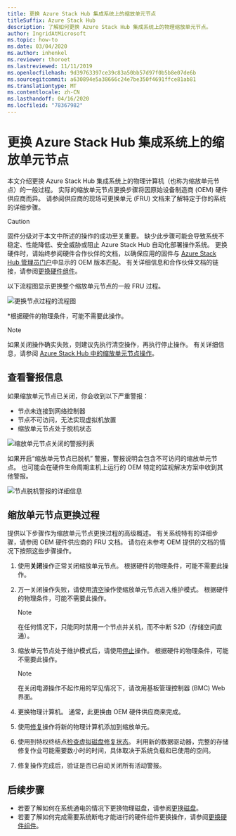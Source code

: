 ```yaml
---
title: 更换 Azure Stack Hub 集成系统上的缩放单元节点
titleSuffix: Azure Stack Hub
description: 了解如何更换 Azure Stack Hub 集成系统上的物理缩放单元节点。
author: IngridAtMicrosoft
ms.topic: how-to
ms.date: 03/04/2020
ms.author: inhenkel
ms.reviewer: thoroet
ms.lastreviewed: 11/11/2019
ms.openlocfilehash: 9d39763397ce39c83a50bb57d97f0b5b8e07de6b
ms.sourcegitcommit: a630894e5a38666c24e7be350f4691ffce81ab81
ms.translationtype: MT
ms.contentlocale: zh-CN
ms.lasthandoff: 04/16/2020
ms.locfileid: "78367982"
---
```

# <a name="replace-a-scale-unit-node-on-an-azure-stack-hub-integrated-system"></a>更换 Azure Stack Hub 集成系统上的缩放单元节点

本文介绍更换 Azure Stack Hub 集成系统上的物理计算机（也称为缩放单元节点）的一般过程。 实际的缩放单元节点更换步骤将因原始设备制造商 (OEM) 硬件供应商而异。 请参阅供应商的现场可更换单元 (FRU) 文档来了解特定于你的系统的详细步骤。

> [!CAUTION]  
> 固件分级对于本文中所述的操作的成功至关重要。 缺少此步骤可能会导致系统不稳定、性能降低、安全威胁或阻止 Azure Stack Hub 自动化部署操作系统。 更换硬件时，请始终参阅硬件合作伙伴的文档，以确保应用的固件与 [Azure Stack Hub 管理员门户](azure-stack-updates.md)中显示的 OEM 版本匹配。 有关详细信息和合作伙伴文档的链接，请参阅[更换硬件组件](azure-stack-replace-component.md)。

以下流程图显示更换整个缩放单元节点的一般 FRU 过程。

![更换节点过程的流程图](media/azure-stack-replace-node/replacenodeflow.png)

*根据硬件的物理条件，可能不需要此操作。

> [!Note]  
> 如果关闭操作确实失败，则建议先执行清空操作，再执行停止操作。 有关详细信息，请参阅 [Azure Stack Hub 中的缩放单元节点操作](https://docs.microsoft.com/azure-stack/operator/azure-stack-node-actions)。

## <a name="review-alert-information"></a>查看警报信息

如果缩放单元节点已关闭，你会收到以下严重警报：

- 节点未连接到网络控制器
- 节点不可访问，无法实现虚拟机放置
- 缩放单元节点处于脱机状态

![缩放单元节点关闭的警报列表](media/azure-stack-replace-node/nodedownalerts.png)

如果开启“缩放单元节点已脱机”  警报，警报说明会包含不可访问的缩放单元节点。 也可能会在硬件生命周期主机上运行的 OEM 特定的监视解决方案中收到其他警报。

![节点脱机警报的详细信息](media/azure-stack-replace-node/nodeoffline.png)

## <a name="scale-unit-node-replacement-process"></a>缩放单元节点更换过程

提供以下步骤作为缩放单元节点更换过程的高级概述。 有关系统特有的详细步骤，请参阅 OEM 硬件供应商的 FRU 文档。 请勿在未参考 OEM 提供的文档的情况下按照这些步骤操作。

1. 使用**关闭**操作正常关闭缩放单元节点。 根据硬件的物理条件，可能不需要此操作。

2. 万一关闭操作失败，请使用[清空](azure-stack-node-actions.md#drain)操作使缩放单元节点进入维护模式。 根据硬件的物理条件，可能不需要此操作。

   > [!NOTE]  
   > 在任何情况下，只能同时禁用一个节点并关机，而不中断 S2D（存储空间直通）。

3. 缩放单元节点处于维护模式后，请使用[停止](azure-stack-node-actions.md#stop)操作。 根据硬件的物理条件，可能不需要此操作。

   > [!NOTE]  
   > 在关闭电源操作不起作用的罕见情况下，请改用基板管理控制器 (BMC) Web 界面。

4. 更换物理计算机。 通常，此更换由 OEM 硬件供应商来完成。
5. 使用[修复](azure-stack-node-actions.md#repair)操作将新的物理计算机添加到缩放单元。
6. 使用到特权终结点[检查虚拟磁盘修复状态](azure-stack-replace-disk.md#check-the-status-of-virtual-disk-repair-using-the-privileged-endpoint)。 利用新的数据驱动器，完整的存储修复作业可能需要数小时的时间，具体取决于系统负载和已使用的空间。
7. 修复操作完成后，验证是否已自动关闭所有活动警报。

## <a name="next-steps"></a>后续步骤

- 若要了解如何在系统通电的情况下更换物理磁盘，请参阅[更换磁盘](azure-stack-replace-disk.md)。 
- 若要了解如何完成需要系统断电才能进行的硬件组件更换操作，请参阅[更换硬件组件](azure-stack-replace-component.md)。

